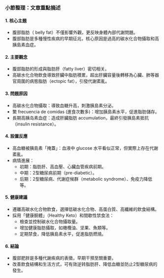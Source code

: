 ### 小節整理：文章重點摘述

#### 1. 核心主題
- 腹部脂肪（ belly fat）不僅影響外觀，更反映身體內部代謝問題。
- 腹部脂肪是多種慢性疾病的早期征兆，核心原因是過高的碳水化合物攝取和高胰島素血症。

#### 2. 主要觀念
- 腹部脂肪的形成與脂肪肝（fatty liver）密切相关。
- 高碳水化合物飲食導致肝臟中脂肪積累，超出肝臟容量後轉移為心臟、肺等器官周圍的病態脂肪（ectopic fat），引發代謝紊亂。

#### 3. 問題原因
- 高碳水化合物攝取：導致血糖升高，刺激胰島素分泌。
- 繁 frecuencia de comidas (進食次數多)：增加胰島素水平，促進脂肪儲存。
- 長期高胰岛素血症：造成肝臟脂肪 accumulation，最終引發胰島素抵抗（insulin resistance）。

#### 4. 設置反應
- 高血糖被胰島素「掩蓋」：血液中 glucose 水平看似正常，但實際上存在代謝紊亂。
- 病情進展：
  - 初期：脂肪肝、高血壓、心臟血管疾病前期。
  - 中期：2型糖尿病前期（pre-diabetic）。
  - 后期：2型糖尿病、代謝症候群（metabolic syndrome）、免疫力降低等。

#### 5. 健康建議
- 遷離高碳水化合物飲食，選擇低碳水化合物、高蛋白質、高纖維的飲食結構。
- 採用「健康酮體」（Healthy Keto）和間歇性禁食法：
  - 檢查並控制碳水化合物攝取量。
  - 增加健康脂肪攝取，如橄欖油、坚果、魚類等。
  - 定期禁食，降低胰島素水平，促進脂肪燃燒。

#### 6. 結論
- 腹部肥胖是多種代謝疾病的表徵，早期干預至關重要。
- 改善飲食結構和生活方式，可有效逆转脂肪肝、降低血糖並防止2型糖尿病的發生。